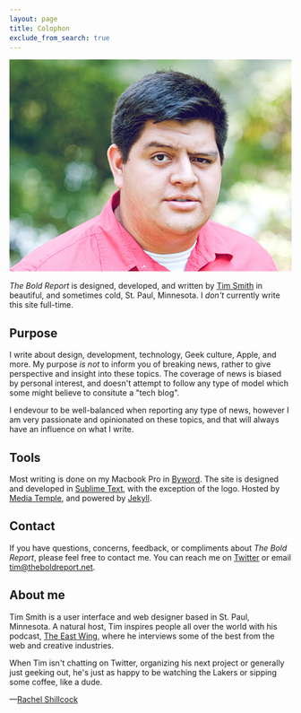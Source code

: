 ```yaml
---
layout: page
title: Colophon
exclude_from_search: true
---
```


![Tim Smith](/uploads/2013/09/tim_680x510.jpg)

*The Bold Report* is designed, developed, and written by [Tim Smith](http://ttimsmith.com) in beautiful, and sometimes cold, St. Paul, Minnesota. I *don't* currently write this site full-time.

## Purpose

I write about design, development, technology, Geek culture, Apple, and more. My purpose *is not* to inform you of breaking news, rather to give perspective and insight into these topics. The coverage of news is biased by personal interest, and doesn't attempt to follow any type of model which some might believe to consitute a "tech blog".

I endevour to be well-balanced when reporting any type of news, however I am very passionate and opinionated on these topics, and that will always have an influence on what I write.

## Tools

Most writing is done on my Macbook Pro in [Byword](http://bywordapp.com/). The site is designed and developed in [Sublime Text](http://www.sublimetext.com/), with the exception of the logo. Hosted by [Media Temple](http://mediatemple.net/), and powered by [Jekyll](http://jekyllrb.com).


## Contact
If you have questions, concerns, feedback, or compliments about *The Bold Report*, please feel free to contact me. You can reach me on [Twitter](https://twitter.com/ttimsmith) or email [tim@theboldreport.net](mailto:tim@theboldreport.net).



## About me

Tim Smith is a user interface and web designer based in St. Paul, Minnesota. A natural host, Tim inspires people all over the world with his podcast, [The East Wing](http://theeastwing.net), where he interviews some of the best from the web and creative industries.

When Tim isn't chatting on Twitter, organizing his next project or generally just geeking out, he's just as happy to be watching the Lakers or sipping some coffee, like a dude.

&mdash;[Rachel Shillcock](http://www.rachil.li/)
